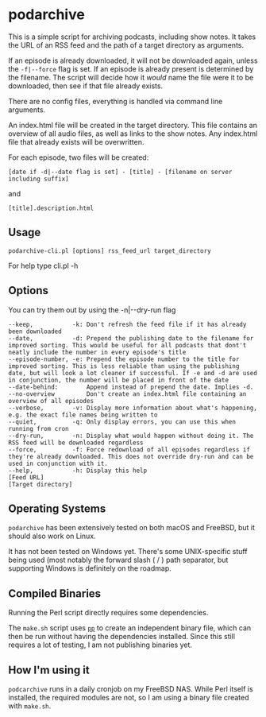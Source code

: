 podarchive
==========
This is a simple script for archiving podcasts, including show notes. It takes the URL of an RSS feed and the path of a target directory as arguments.

If an episode is already downloaded, it will not be downloaded again, unless the `-f|--force` flag is set.
If an episode is already present is determined by the filename. The script will decide how it _would_ name the file were it to be downloaded, then see if that file already exists.

There are no config files, everything is handled via command line arguments.

An index.html file will be created in the target directory. This file contains an overview of all audio files, as well as links to the show notes. Any index.html file that already exists will be overwritten.

For each episode, two files will be created:

    [date if -d|--date flag is set] - [title] - [filename on server including suffix]

and

    [title].description.html
    

Usage
-----
    podarchive-cli.pl [options] rss_feed_url target_directory

For help type cli.pl -h
    
Options
-------
You can try them out by using the -n|--dry-run flag

    --keep,           -k: Don't refresh the feed file if it has already been downloaded
    --date,           -d: Prepend the publishing date to the filename for improved sorting. This would be useful for all podcasts that dont't neatly include the number in every episode's title
    --episode-number, -e: Prepend the episode number to the title for improved sorting. This is less reliable than using the publishing date, but will look a lot cleaner if successful. If -e and -d are used in conjunction, the number will be placed in front of the date
    --date-behind:        Append instead of prepend the date. Implies -d.
    --no-overview         Don't create an index.html file containing an overview of all episodes
    --verbose,        -v: Display more information about what's happening, e.g. the exact file names being written to
    --quiet,          -q: Only display errors, you can use this when running from cron
    --dry-run,        -n: Display what would happen without doing it. The RSS feed will be downloaded regardless
    --force,          -f: Force redownload of all episodes regardless if they're already downloaded. This does not override dry-run and can be used in conjunction with it.
    --help,           -h: Display this help
    [Feed URL]
    [Target directory]

Operating Systems
-----------------
`podarchive` has been extensively tested on both macOS and FreeBSD, but it should also work on Linux.

It has not been tested on Windows yet. There's some UNIX-specific stuff being used (most notably the forward slash ( / ) path separator, but supporting Windows is definitely on the roadmap.

Compiled Binaries
-----------------
Running the Perl script directly requires some dependencies.

The `make.sh` script uses [`pp`](https://metacpan.org/pod/pp) to create an independent binary file, which can then be run without having the dependencies installed. Since this still requires a lot of testing, I am not publishing binaries yet.

How I'm using it
----------------
`podcarchive` runs in a daily cronjob on my FreeBSD NAS. While Perl itself is installed, the required modules are not, so I am using a binary file created with `make.sh`.
